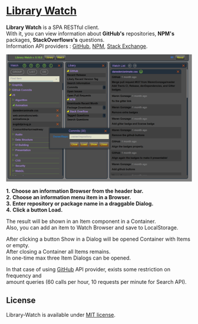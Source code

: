 # [Library Watch](https://zhnzhn.github.io/library-watch)
**Library Watch** is a SPA RESTful client.   
With it, you can view information about **GitHub's** repositories, **NPM's** packages, **StackOverflows's** questions.   
Information API providers : [GitHub](https://www.github.com/), [NPM](https://www.npmjs.com/), [Stack Exchange](https://stackexchange.com/).    

![alt text](screencast/library-watch.png?raw=true "Library Watch")

**1.** **Choose an information Browser from the header bar.**  
**2.** **Choose an information menu item in a Browser.**   
**3.** **Enter repository or package name in a draggable Dialog.**   
**4.** **Click a button Load.**   

The result will be shown in an Item component in a Container.  
Also, you can add an item to Watch Browser and save to LocalStorage.  

After clicking a button Show in a Dialog will be opened Container with Items or empty.  
After closing a Container all Items remains.  
In one-time max three Item Dialogs can be opened.  

In that case of using [GitHub](https://developer.github.com/v3/#rate-limiting) API provider, exists some restriction on frequency and  
amount queries (60 calls per hour, 10 requests per minute for Search API).

## License
Library-Watch is available under [MIT license](https://opensource.org/licenses/MIT).

